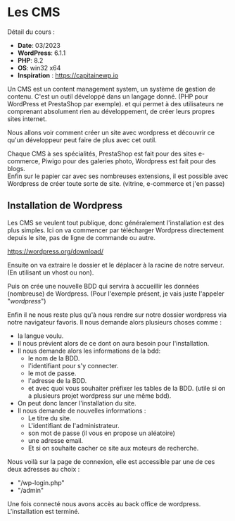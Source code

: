 # Les CMS #

Détail du cours :

- **Date**: 03/2023
- **WordPress**: 6.1.1
- **PHP**: 8.2
- **OS**: win32 x64
- **Inspiration** : <https://capitainewp.io>

Un CMS est un content management system, un système de gestion de contenu. C'est un outil développé dans un langage donné. (PHP pour WordPress et PrestaShop par exemple). et qui permet à des utilisateurs ne comprenant absolument rien au développement, de créer leurs propres sites internet.

Nous allons voir comment créer un site avec wordpress et découvrir ce qu'un développeur peut faire de plus avec cet outil.

Chaque CMS à ses spécialités, PrestaShop est fait pour des sites e-commerce, Piwigo pour des galeries photo, Wordpress est fait pour des blogs.  
Enfin sur le papier car avec ses nombreuses extensions, il est possible avec Wordpress de créer toute sorte de site. (vitrine, e-commerce et j'en passe)

## Installation de Wordpress ##

Les CMS se veulent tout publique, donc généralement l'installation est des plus simples. Ici on va commencer par télécharger Wordpress directement depuis le site, pas de ligne de commande ou autre.

<https://wordpress.org/download/>

Ensuite on va extraire le dossier et le déplacer à la racine de notre serveur. (En utilisant un vhost ou non).

Puis on crée une nouvelle BDD qui servira à accueillir les données (nombreuse) de Wordpress. (Pour l'exemple présent, je vais juste l'appeler "*wordpress*")

Enfin il ne nous reste plus qu'à nous rendre sur notre dossier wordpress via notre navigateur favoris. Il nous demande alors plusieurs choses comme :

- la langue voulu.
- Il nous prévient alors de ce dont on aura besoin pour l'installation.
- Il nous demande alors les informations de la bdd:
  - le nom de la BDD.
  - l'identifiant pour s'y connecter.
  - le mot de passe.
  - l'adresse de la BDD.
  - et avec quoi vous souhaiter préfixer les tables de la BDD. (utile si on a plusieurs projet wordpress sur une même bdd).
- On peut donc lancer l'installation du site.
- Il nous demande de nouvelles informations :
  - Le titre du site.
  - L'identifiant de l'administrateur.
  - son mot de passe (il vous en propose un aléatoire)
  - une adresse email.
  - Et si on souhaite cacher ce site aux moteurs de recherche.

Nous voilà sur la page de connexion, elle est accessible par une de ces deux adresses au choix :

- "/wp-login.php"
- "/admin"

Une fois connecté nous avons accès au back office de wordpress. L'installation est terminé.
